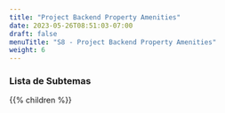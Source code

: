 ```yaml
---
title: "Project Backend Property Amenities"
date: 2023-05-26T08:51:03-07:00
draft: false
menuTitle: "S8 - Project Backend Property Amenities"
weight: 6
---
```


### Lista de Subtemas
{{% children  %}}

